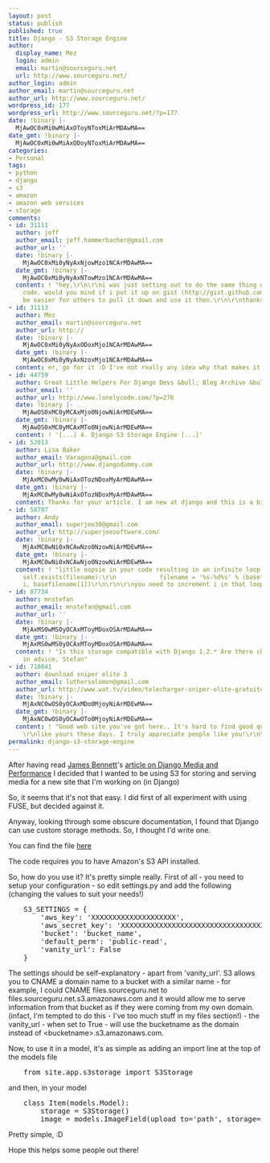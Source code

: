 ```yaml
---
layout: post
status: publish
published: true
title: Django - S3 Storage Engine
author:
  display_name: Mez
  login: admin
  email: martin@sourceguru.net
  url: http://www.sourceguru.net/
author_login: admin
author_email: martin@sourceguru.net
author_url: http://www.sourceguru.net/
wordpress_id: 177
wordpress_url: http://www.sourceguru.net/?p=177
date: !binary |-
  MjAwOC0xMi0wMiAxOToyNToxMiArMDAwMA==
date_gmt: !binary |-
  MjAwOC0xMi0wMiAxODoyNToxMiArMDAwMA==
categories:
- Personal
tags:
- python
- django
- s3
- amazon
- amazon web services
- storage
comments:
- id: 31111
  author: jeff
  author_email: jeff.hammerbacher@gmail.com
  author_url: ''
  date: !binary |-
    MjAwOC0xMi0yNyAxNjowMzo1NCArMDAwMA==
  date_gmt: !binary |-
    MjAwOC0xMi0yNyAxNTowMzo1NCArMDAwMA==
  content: ! "hey,\r\n\r\ni was just setting out to do the same thing when i saw your
    code. would you mind if i put it up on gist (http://gist.github.com)? it will
    be easier for others to pull it down and use it then.\r\n\r\nthanks,\r\njeff"
- id: 31113
  author: Mez
  author_email: martin@sourceguru.net
  author_url: http://
  date: !binary |-
    MjAwOC0xMi0yNyAxODoxMjo1NCArMDAwMA==
  date_gmt: !binary |-
    MjAwOC0xMi0yNyAxNzoxMjo1NCArMDAwMA==
  content: er, go for it :D I've not really any idea why that makes it easier :D
- id: 44759
  author: Great Little Helpers For Django Devs &bull; Blog Archive &bull; Lonely Code
  author_email: ''
  author_url: http://www.lonelycode.com/?p=276
  date: !binary |-
    MjAwOS0xMC0yMCAxMjo0NjowNiArMDEwMA==
  date_gmt: !binary |-
    MjAwOS0xMC0yMCAxMTo0NjowNiArMDEwMA==
  content: ! '[...] 4. Django S3 Storage Engine [...]'
- id: 52013
  author: Lisa Baker
  author_email: Varagona@gmail.com
  author_url: http://www.djangodummy.com
  date: !binary |-
    MjAxMC0wMy0wNiAxOTozNDoxMyArMDAwMA==
  date_gmt: !binary |-
    MjAxMC0wMy0wNiAxOTozNDoxMyArMDAwMA==
  content: Thanks for your article. I am new at django and this is a big help.
- id: 58797
  author: Andy
  author_email: superjoe30@gmail.com
  author_url: http://superjoesoftware.com/
  date: !binary |-
    MjAxMC0wNi0xNCAwNzo0NzowNiArMDEwMA==
  date_gmt: !binary |-
    MjAxMC0wNi0xNCAwNjo0NzowNiArMDEwMA==
  content: ! "little oopsie in your code resulting in an infinite loop:\r\n\r\n        while
    self.exists(filename):\r\n            filename = '%s-%d%s' % (basefilename[0],
    i, basefilename[1])\r\n\r\n\r\nyou need to increment i in that loop."
- id: 87734
  author: mnstefan
  author_email: mnstefan@gmail.com
  author_url: ''
  date: !binary |-
    MjAxMS0wMS0yOCAxMToyMDoxOSArMDAwMA==
  date_gmt: !binary |-
    MjAxMS0wMS0yOCAxMToyMDoxOSArMDAwMA==
  content: ! "Is this storage compatible with Django 1.2.* Are there changes to make?\r\n\r\nThanks
    in advice, Stefan"
- id: 718041
  author: download sniper elite 3
  author_email: luthersolomon@gmail.com
  author_url: http://www.wat.tv/video/telecharger-sniper-elite-gratuitement-6wl21_6wl1z_.html
  date: !binary |-
    MjAxNC0wOS0yOCAxMDo0MjoyNiArMDEwMA==
  date_gmt: !binary |-
    MjAxNC0wOS0yOCAwOTo0MjoyNiArMDEwMA==
  content: ! "Good web site you've got here.. It's hard to find good quality writing
    \r\nlike yours these days. I truly appreciate people like you!\r\n\r\nTake care!!"
permalink: django-s3-storage-engine
---
```

<p>After having read <a href="http://www.b-list.org/">James Bennett</a>'s <a href="http://www.b-list.org/weblog/2008/jun/23/media/">article on Django Media and Performance</a> I decided that I wanted to be using S3 for storing and serving media for a new site that I'm working on (in Django)</p>
<p>So, it seems that it's not that easy. I did first of all experiment with using FUSE, but decided against it.</p>
<p>Anyway, looking through some obscure documentation, I found that Django can use custom storage methods. So, I thought I'd write one.</p>
<p>You can find the file <a href="http://files.sourceguru.net/code/s3storage.py">here</a></p>
<p>The code requires you to have Amazon's S3 API installed.</p>
<p>So, how do you use it? It's pretty simple really. First of all - you need to setup your configuration - so edit settings.py and add the following (changing the values to suit your needs!)</p>
<pre style="padding-left: 30px;">S3_SETTINGS = {
    'aws_key': 'XXXXXXXXXXXXXXXXXXXX',
    'aws_secret_key': 'XXXXXXXXXXXXXXXXXXXXXXXXXXXXXXXXXXXXXXXX',
    'bucket': 'bucket_name',
    'default_perm': 'public-read',
    'vanity_url': False
}</pre>
<p>The settings should be self-explanatory - apart from 'vanity_url'. S3 allows you to CNAME a domain name to a bucket with a similar name - for example, I could CNAME files.sourceguru.net to files.sourceguru.net.s3.amazonaws.com and it would allow me to serve information from that bucket as if they were coming from my own domain. (infact, I'm tempted to do this - I've too much stuff in my files section!) - the vanity_url - when set to True - will use the bucketname as the domain instead of &lt;bucketname&gt;.s3.amazonaws.com.</p>
<p>Now, to use it in a model, it's as simple as adding an import line at the top of the models file</p>
<pre style="padding-left: 30px;">from site.app.s3storage import S3Storage</pre>
<p>and then, in your model</p>
<pre style="padding-left: 30px;">class Item(models.Model):
    storage = S3Storage()
    image = models.ImageField(upload_to='path', storage=storage)</pre>
<p>Pretty simple, :D</p>
<p>Hope this helps some people out there!</p>
